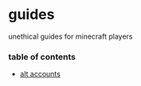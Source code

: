 # guides
unethical guides for minecraft players

### table of contents 
* [alt accounts](https://github.com/unethicalmc/guides/blob/main/alt%20accounts.md#alt-accounts)
